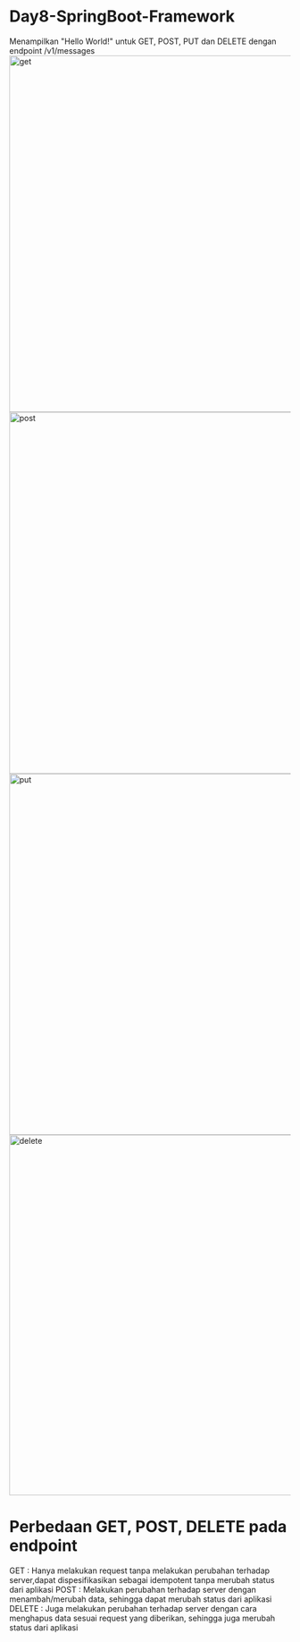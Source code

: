 # Day8-SpringBoot-Framework

Menampilkan "Hello World!" untuk GET, POST, PUT dan DELETE dengan endpoint /v1/messages
<img width="638" alt="get" src="https://user-images.githubusercontent.com/38674801/186434136-d514c209-56ca-446a-96db-e55a3d65abe8.png">
<img width="647" alt="post" src="https://user-images.githubusercontent.com/38674801/186434141-b5780966-0e13-4428-8884-3e540e0d0a5d.png">
<img width="646" alt="put" src="https://user-images.githubusercontent.com/38674801/186434146-cfd250b5-5b99-4728-809d-1d6f4f254638.png">
<img width="645" alt="delete" src="https://user-images.githubusercontent.com/38674801/186434129-12183d95-57b5-4f5b-a51d-cc4e1485ad73.png">

# Perbedaan GET, POST, DELETE pada endpoint
GET : Hanya melakukan request tanpa melakukan perubahan terhadap server,dapat dispesifikasikan sebagai idempotent tanpa merubah status dari aplikasi
POST : Melakukan perubahan terhadap server dengan menambah/merubah data, sehingga dapat merubah status dari aplikasi 
DELETE : Juga melakukan perubahan terhadap server dengan cara menghapus data sesuai request yang diberikan, sehingga juga merubah status dari aplikasi

